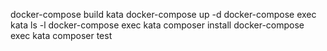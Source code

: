 docker-compose build kata
docker-compose up -d
docker-compose exec kata ls -l
docker-compose exec kata composer install
docker-compose exec kata composer test